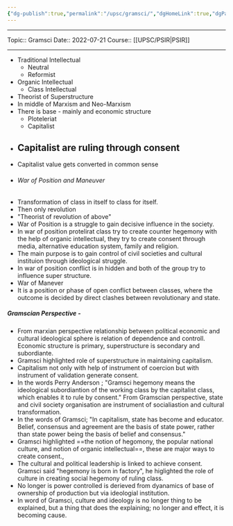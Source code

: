 ```yaml
---
{"dg-publish":true,"permalink":"/upsc/gramsci/","dgHomeLink":true,"dgPassFrontmatter":false}
---
```


----
Topic:: Gramsci
Date:: 2022-07-21
Course:: [[UPSC/PSIR|PSIR]] 

----
- Traditional Intellectual 
	- Neutral 
	- Reformist 
- Organic Intellectual 
	- Class Intellectual 
- Theorist of Superstructure 
- In middle of Marxism and Neo-Marxism 
- There is base - mainly and economic structure 
	- Ploteleriat 
	- Capitalist 
- Capitalist are ruling through consent 
	- 
- Capitalist value gets converted in common sense 
- ###### War of Position and Maneuver 
- Transformation of class in itself to class for itself. 
- Then only revolution 
- "Theorist of revolution of above"
- War of Position is a struggle to gain decisive influence in the society. 
- In war of position protelirat class try to create counter hegemony with the help of organic intellectual, they try to create consent through media, alternative education system, family and religion. 
- The main purpose is to gain control of civil societies and cultural instituion through ideological struggle. 
- In war of position conflict is in hidden and both of the group try to influence super structure. 
- War of Manever 
- It is a position or phase of open conflict between classes, where the outcome is decided by direct clashes between revolutionary and state. 

##### Gramscian Perspective - 
- From marxian perspective relationship between political economic and cultural ideological sphere is relation of dependence and controll. Economic structure is primary, superstructure is secondary and subordiante. 
- Gramsci highlighted role of superstructure in maintaining capitalism. 
- Capitalism not only with help of instrument of coercion but with instrument of validation generate consent. 
- In the words Perry Anderson ; "Gramsci hegemony means the ideological subordiantion of the working class by the capitalist class, which enables it to rule by consent." From Gramscian perspective, state and civil society organisation are instrument of socialiastion and cultural transformation. 
- In the words of Gramsci; "In capitalism, state has become and educator. Belief, consensus and agreement are the basis of state power, rather than state power being the basis of belief and consensus."
- Gramsci highlighted ==the notion of hegomony, the popular national culture, and notion of organic intellectual==, these are major ways to create consent.,
- The cultural and political leadership is linked to achieve consent. Gramsci said "hegemony is born in factory", he higlighted the role of culture in creating social hegemony of ruling class. 
- No longer is power controlled is derieved from dyanamics of base of ownership of production but via ideologial institution. 
- In word of Gramsci, culture and ideology is no longer thing to be explained, but a thing that does the explaining; no longer and effect, it is becoming cause. 
















































